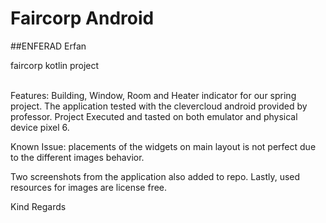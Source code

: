 # Faircorp Android

##ENFERAD Erfan

faircorp kotlin project

</br>
Features: Building, Window, Room and Heater indicator for our spring project.
The application tested with the clevercloud android provided by professor.
Project Executed and tasted on both emulator and physical device pixel 6.

Known Issue: placements of the widgets on main layout is not perfect due to the different images behavior.

Two screenshots from the application also added to repo.
Lastly, used resources for images are license free.

Kind Regards
